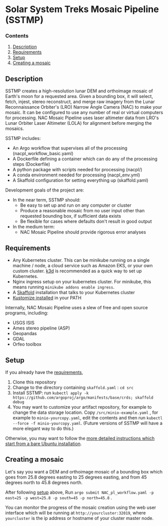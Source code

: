 # Solar System Treks Mosaic Pipeline (SSTMP)

### Contents
1. [Description](#description)
2. [Requirements](#requirements)
3. [Setup](#setup)
4. [Creating a mosaic](#creating_a_mosaic)

## Description

SSTMP creates a high-resolution lunar DEM and orthoimage mosaic of Earth's moon for a requested area. Given a bounding box, it will select, fetch, injest, stereo reconstruct, and merge raw imagery from the Lunar Reconnaissance Orbiter's (LRO) Narrow Angle Camera (NAC) to make your mosaic. It can be configured to use any number of real or virtual computers for processing. NAC Mosaic Pipeline uses laser altimeter data from LRO's Lunar Orbiter Laser Altimeter (LOLA) for alignment before merging the mosaics.

SSTMP includes:
 - An Argo workflow that supervises all of the processing (nacpl_workflow_basic.yaml)
 - A Dockerfile defining a container which can do any of the processing steps (Dockerfile)
 - A python package with scripts needed for processing (nacpl/)
 - A conda environment needed for processing (nacpl_env.yml)
 - A Skaffold configuration for setting everything up (skaffold.yaml)
 
Development goals of the project are:
 - In the near term, SSTMP should:
   - Be easy to set up and run on any computer or cluster
   - Produce a reasonable mosaic from no user input other than requested bounding box, if sufficient data exists
   - Be flexible for cases where defaults don't result in good output
 - In the medium term:
   - NAC Mosaic Pipeline should provide rigorous error analyses
 
## Requirements
 - Any Kubernetes cluster. This can be minikube running on a single machine / node, a cloud service such as Amazon EKS, or your own custom cluster. [k3d](https://github.com/rancher/k3d) is recommended as a quick way to set up Kubernetes.
 - Nginx ingress setup on your kubernetes cluster. For minikube, this means running `minikube addons enable ingress`. 
 - A [Skaffold](https://skaffold.dev/docs/install/) installation that talks to your Kubernetes cluster
 - [Kustomize installed](https://github.com/kubernetes-sigs/kustomize/blob/master/docs/INSTALL.md) in your PATH

Internally, NAC Mosaic Pipeline uses a slew of free and open source programs, including:
 - USGS ISIS
 - Ames stereo pipeline (ASP)
 - Geopandas
 - GDAL
 - Orfeo toolbox

## Setup
If you already have the [requirements](#requirements),
1. Clone this repository
1. Change to the directory containing `skaffold.yaml` : `cd src` 
1. Install SSTMP: run `kubectl apply -k https://github.com/argoproj/argo/manifests/base/crds; skaffold debug`  
1. You may want to customize your artifact repository, for example to change the data storage location. Copy `/src/minio-example.yaml` , for example to `minio-yourcopy.yaml`, edit the contents and then run `kubectl --force -f minio-yourcopy.yaml`. (Future versions of SSTMP will have a more elegant way to do this.)

Otherwise, you may want to follow the [more detailed instructions which start from a bare Ubuntu installation](SETUP_ubuntu.md). 

<a id="creating_a_mosaic" name="creating_a_mosaic"></a>
## Creating a mosaic
Let's say you want a DEM and orthoimage mosaic of a bounding box which goes from 25.8 degrees easting to 25 degrees easting, and from 45 degrees north to 45.8 degrees north.

After following [setup](#setup) above, Run `argo submit NAC_pl_workflow.yaml -p east=25 -p west=25.8 -p south=45 -p north=45.8` . 

You can monitor the progress of the mosaic creation using the web user interface which will be running at `http://yourcluster:32019`, where `yourcluster` is the ip address or hostname of your cluster master node.
